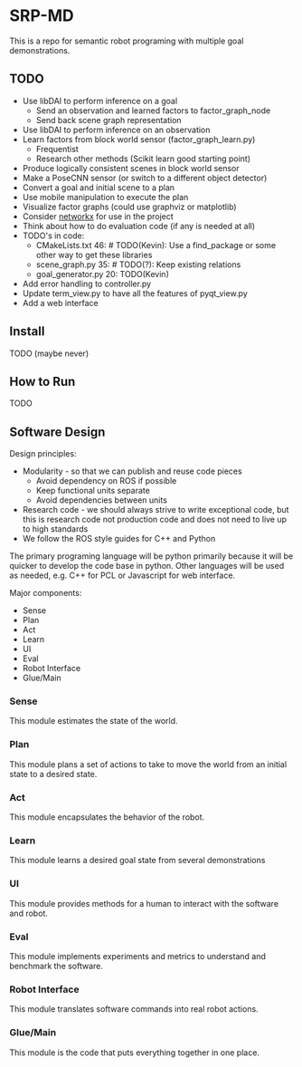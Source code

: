 # SRP-MD
This is a repo for semantic robot programing with multiple goal demonstrations.

## TODO
* Use libDAI to perform inference on a goal
  * Send an observation and learned factors to factor_graph_node
  * Send back scene graph representation
* Use libDAI to perform inference on an observation
* Learn factors from block world sensor (factor_graph_learn.py)
  * Frequentist
  * Research other methods (Scikit learn good starting point)
* Produce logically consistent scenes in block world sensor
* Make a PoseCNN sensor (or switch to a different object detector)
* Convert a goal and initial scene to a plan
* Use mobile manipulation to execute the plan
* Visualize factor graphs (could use graphviz or matplotlib)
* Consider [networkx](https://github.com/NetworkX/NetworkX) for use in the project
* Think about how to do evaluation code (if any is needed at all)
* TODO's in code:
  * CMakeLists.txt 46: # TODO(Kevin): Use a find_package or some other way to get these libraries
  * scene_graph.py 35: # TODO(?): Keep existing relations
  * goal_generator.py 20: TODO(Kevin)
* Add error handling to controller.py
* Update term_view.py to have all the features of pyqt_view.py
* Add a web interface

## Install
TODO (maybe never)

## How to Run
TODO

## Software Design
Design principles:
* Modularity - so that we can publish and reuse code pieces
    * Avoid dependency on ROS if possible
    * Keep functional units separate
    * Avoid dependencies between units
* Research code - we should always strive to write exceptional code, but this is research code not production code and does not need to live up to high standards
* We follow the ROS style guides for C++ and Python

The primary programing language will be python primarily because it will be quicker to develop the code base in python.
Other languages will be used as needed, e.g. C++ for PCL or Javascript for web interface.

Major components:
* Sense
* Plan
* Act
* Learn
* UI
* Eval
* Robot Interface
* Glue/Main

### Sense
This module estimates the state of the world.

### Plan
This module plans a set of actions to take to move the world from an initial state to a desired state.

### Act
This module encapsulates the behavior of the robot.

### Learn
This module learns a desired goal state from several demonstrations

### UI
This module provides methods for a human to interact with the software and robot.

### Eval
This module implements experiments and metrics to understand and benchmark the software.

### Robot Interface
This module translates software commands into real robot actions.

### Glue/Main
This module is the code that puts everything together in one place.
